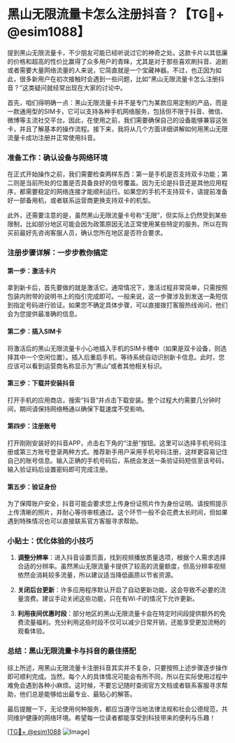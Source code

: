 # 黑山无限流量卡怎么注册抖音？【TG💪+ @esim1088】

提到黑山无限流量卡，不少朋友可能已经听说过它的神奇之处。这款卡片以其低廉的价格和超高的性价比赢得了众多用户的青睐，尤其是对于那些喜欢刷抖音、追剧或者需要大量网络流量的人来说，它简直就是一个宝藏神器。不过，也正因为如此，很多新用户在初次接触时会遇到一些问题，比如“黑山无限流量卡怎么注册抖音？”这类疑问就经常出现在大家的讨论中。

首先，咱们得明确一点：黑山无限流量卡并不是专门为某款应用定制的产品，而是一款通用型的SIM卡，它可以支持各种手机网络服务，包括但不限于抖音、微信、微博等主流社交平台。因此，在使用之前，我们需要确保自己的设备能够兼容这张卡，并且了解基本的操作流程。接下来，我将从几个方面详细讲解如何用黑山无限流量卡成功注册并正常使用抖音。

### 准备工作：确认设备与网络环境

在正式开始操作之前，我们需要检查两样东西：第一是手机是否支持双卡功能；第二则是当前所处的位置是否具备良好的信号覆盖。因为无论是抖音还是其他应用程序，都需要稳定的网络连接才能顺利运行。如果您的手机不支持双卡，请提前准备好一部备用机，或者联系运营商更换支持双卡的机型。

此外，还需要注意的是，虽然黑山无限流量卡号称“无限”，但实际上仍然受到某些限制，比如部分地区可能会因为政策原因无法正常使用某些特定的服务。所以在购买前最好先咨询客服人员，确认您所在地区是否符合要求。

### 注册步骤详解：一步步教你搞定

#### 第一步：激活卡片
拿到新卡后，首先要做的就是激活它。通常情况下，激活过程非常简单，只需按照包装内附带的说明书上的指引完成即可。一般来说，这一步骤涉及到发送一条短信到指定号码进行验证。如果您不确定具体步骤，可以直接拨打客服热线询问，他们会为您提供最准确的信息。

#### 第二步：插入SIM卡
将激活后的黑山无限流量卡小心地插入手机的SIM卡槽中（如果是双卡设备，则选择其中一个空闲位置）。插入后重启手机，等待系统自动识别新卡信息。此时，您应该可以看到运营商名称显示为“黑山”或者其他相关标识。

#### 第三步：下载并安装抖音
打开手机的应用商店，搜索“抖音”并点击下载安装。整个过程大约需要几分钟时间，期间请保持网络畅通以确保下载速度不受影响。

#### 第四步：注册账号
打开刚刚安装好的抖音APP，点击右下角的“注册”按钮。这里可以选择手机号码注册或第三方账号登录两种方式。推荐新手用户采用手机号码注册，这样更容易记住自己的账号信息。输入正确的手机号码后，系统会发送一条验证码短信至该号码，输入验证码后设置密码即可完成注册。

#### 第五步：验证身份
为了保障账户安全，抖音可能会要求您上传身份证照片作为身份证明。请按照提示上传清晰的照片，并耐心等待审核通过。这个环节一般不会花费太长时间，但如果遇到特殊情况也可以直接联系官方客服寻求帮助。

### 小贴士：优化体验的小技巧

1. **调整分辨率**：进入抖音设置页面，找到视频播放质量选项，根据个人需求选择合适的分辨率。虽然黑山无限流量卡提供了较高的流量额度，但高分辨率视频依然会消耗较多流量，所以建议适当降低画质以节省资源。
   
2. **关闭后台更新**：许多应用程序默认开启了自动更新功能，这会导致不必要的流量浪费。建议手动关闭这些功能，只在有Wi-Fi的情况下允许更新。

3. **利用夜间优惠时段**：部分地区的黑山无限流量卡会在特定时间段提供额外的免费流量福利。充分利用这些时段不仅可以减少日常开销，还能享受更加流畅的观看体验。

### 总结：黑山无限流量卡与抖音的最佳搭配

综上所述，用黑山无限流量卡注册抖音其实并不复杂，只要按照上述步骤逐步操作即可顺利完成。当然，每个人的具体情况可能会有所不同，所以在实际使用过程中难免会遇到各种小麻烦。这时候，不要忘记随时查阅官方文档或者联系客服寻求帮助，他们总是能够给出最专业、最贴心的解答。

最后提醒一下，无论使用何种服务，都应当遵守当地法律法规和社会公德规范，共同维护健康的网络环境。希望每一位读者都能享受到科技带来的便利与乐趣！

[[TG💪+ @esim1088](https://t.me/s/esim1088) ![Image](https://i.postimg.cc/4NQfJmqS/Snipaste-2025-05-13-00-14-12.png)]